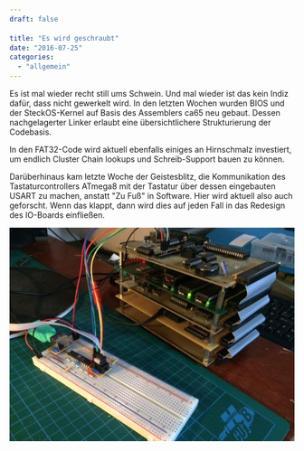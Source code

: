 ```yaml
---
draft: false

title: "Es wird geschraubt"
date: "2016-07-25"
categories: 
  - "allgemein"
---
```


Es ist mal wieder recht still ums Schwein. Und mal wieder ist das kein Indiz dafür, dass nicht gewerkelt wird. In den letzten Wochen wurden BIOS und der SteckOS-Kernel auf Basis des Assemblers ca65 neu gebaut. Dessen nachgelagerter Linker erlaubt eine übersichtlichere Strukturierung der Codebasis.

In den FAT32-Code wird aktuell ebenfalls einiges an Hirnschmalz investiert, um endlich Cluster Chain lookups und Schreib-Support bauen zu können.

Darüberhinaus kam letzte Woche der Geistesblitz, die Kommunikation des Tastaturcontrollers ATmega8 mit der Tastatur über dessen eingebauten USART zu machen, anstatt "Zu Fuß" in Software. Hier wird aktuell also auch geforscht. Wenn das klappt, dann wird dies auf jeden Fall in das Redesign des IO-Boards einfließen.

![f5daf605-fa8e-4a54-bee9-9d807671d973](images/f5daf605-fa8e-4a54-bee9-9d807671d973.jpg)
